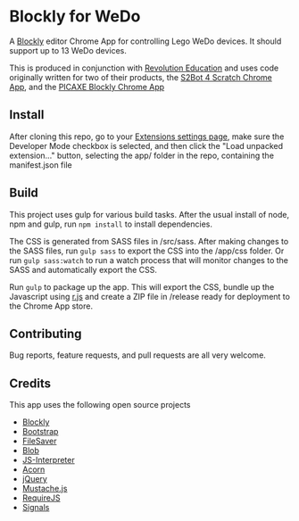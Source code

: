 Blockly for WeDo
=
A [Blockly](https://developers.google.com/blockly/) editor Chrome App for controlling Lego WeDo devices. It should support up to 13 WeDo devices.

This is produced in conjunction with [Revolution Education](http://www.rev-ed.co.uk/) and uses code originally written for two of their products, the [S2Bot 4 Scratch Chrome App](https://chrome.google.com/webstore/detail/s2bot-4-scratch/pllkalmkifgmanfoghenhgafbcpbicdj), and the [PICAXE Blockly Chrome App](https://chrome.google.com/webstore/detail/picaxe-blockly/hhdlapnjifkkcpghcapopejopnbpapnb)

Install
-
After cloning this repo, go to your [Extensions settings page](chrome://extensions/), make sure the Developer Mode checkbox is selected, and then click the "Load unpacked extension..." button, selecting the app/ folder in the repo, containing the manifest.json file

Build
-
This project uses gulp for various build tasks. After the usual install of node, npm and gulp, run `npm install` to install dependencies.

The CSS is generated from SASS files in /src/sass. After making changes to the SASS files, run `gulp sass` to export the CSS into the /app/css folder. Or run `gulp sass:watch` to run a watch process that will monitor changes to the SASS and automatically export the CSS.

Run `gulp` to package up the app. This will export the CSS, bundle up the Javascript using [r.js](https://github.com/jrburke/r.js/) and create a ZIP file in /release ready for deployment to the Chrome App store.

Contributing
-
Bug reports, feature requests, and pull requests are all very welcome.

Credits
-
This app uses the following open source projects

- [Blockly](https://developers.google.com/blockly/)
- [Bootstrap](http://getbootstrap.com/)
- [FileSaver](https://github.com/eligrey/FileSaver.js)
- [Blob](https://github.com/eligrey/Blob.js/)
- [JS-Interpreter](https://github.com/NeilFraser/JS-Interpreter)
- [Acorn](https://github.com/marijnh/acorn)
- [jQuery](https://github.com/jquery/jquery)
- [Mustache.js](https://github.com/janl/mustache.js)
- [RequireJS](https://github.com/jrburke/requirejs)
- [Signals](https://github.com/millermedeiros/js-signals)
